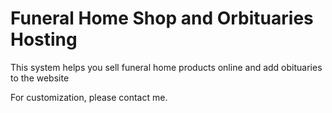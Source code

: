 # Funeral Home Shop and Orbituaries Hosting
This system helps you sell funeral home products online and add obituaries to the website

For customization, please contact me.
